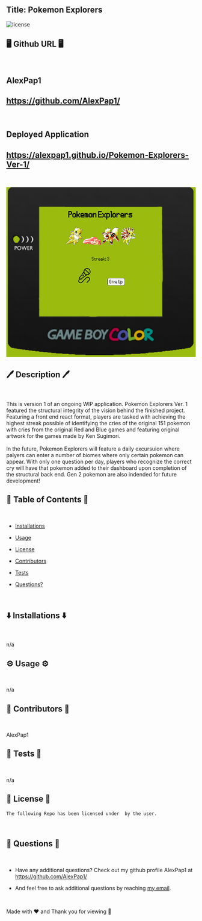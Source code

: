 ## Title: Pokemon Explorers

![license](https://img.shields.io/badge/License--blue.svg)

## 🖥️ Github URL 🖥️
<br />

## AlexPap1
## https://github.com/AlexPap1/
<br />

## Deployed Application
## https://alexpap1.github.io/Pokemon-Explorers-Ver-1/
<br />

![App Image](public/bg_assets/Screenshot%202022-09-27%20145132.png)

## 🖊️ Description 🖊️
<br />

This is version 1 of an ongoing WIP application. Pokemon Explorers Ver. 1 featured the structural integrity of the vision behind the finished project. Featuring a front end react format, players are tasked with achieving the highest streak possible of identifying the cries of the original 151 pokemon with cries from the original Red and Blue games and featuring original artwork for the games made by Ken Sugimori.
<br />
<br />
In the future, Pokemon Explorers will feature a daily excursuion where palyers can enter a number of biomes where only certain pokemon can appear. With only one question per day, players who recognize the correct cry will have that pokemon added to their dashboard upon completion of the structural back end. Gen 2 pokemon are also indended for future development!
<br />

## 📜 Table of Contents 📜
<br />

* [Installations](#⬇️-installations-⬇️)
* [Usage](#⚙️-usage-⚙️)

* [License](#👮-license-👮)

* [Contributors](#🤝-contributors-🤝)
* [Tests](#👾-tests-👾)
* [Questions?](#🤔-questions-🤔)
<br />

## ⬇️ Installations ⬇️
<br />

n/a
<br />

## ⚙️ Usage ⚙️
<br />

n/a
<br />

## 🤝 Contributors 🤝
<br />

AlexPap1
<br />

## 👾 Tests 👾
<br />

n/a
<br />

## 👮 License 👮
    
    The following Repo has been licensed under  by the user.
<br />

## 🤔 Questions 🤔
<br />

* Have any additional questions? Check out my github profile AlexPap1 at https://github.com/AlexPap1/

* And feel free to ask additional questions by reaching [my email](mailto:arpappagallo@gmail.com).
<br />

Made with ❤️ and Thank you for viewing 🤝

